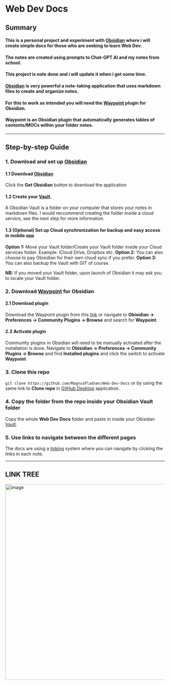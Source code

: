 # Web Dev Docs

## Summary

#### This is a personal project and experiment with [Obsidian](https://obsidian.md/) where i will create simple docs for those who are seeking to learn Web Dev.

#### The notes are created using prompts to Chat-GPT AI and my notes from school.

#### This project is note done and i will update it when i get some time.

#### [Obsidian](https://obsidian.md/) is very powerful a note-taking application that uses markdown files to create and organize notes.

#### For this to work as intended you will need the **[Waypoint](https://github.com/IdreesInc/Waypoint)** plugin for Obsidian.

#### Waypoint is an Obsidian plugin that automatically generates tables of contents/MOCs within your folder notes.
---

## Step-by-step Guide

### 1. Download and set up [Obsidian](https://obsidian.md/)
#### 1.1 Download [Obsidian](https://obsidian.md/)
Click the **Get Obsidian** button to download the application

#### 1.2  Create your [Vault](https://help.obsidian.md/Getting+started/Create+a+vault).
A Obsidian Vault is a folder on your computer that stores your notes in markdown files. I would reccommend creating the folder inside a cloud service, see the next step for more information.


#### 1.3 (Optional) Set up Cloud synchronization for backup and easy access in mobile app
**Option 1:** Move your Vault folder/Create your Vault folder inside your Cloud services folder. Example: iCloud Drive, Dropbox etc.
**Option 2:** You can also choose to pay Obisidian for their own cloud sync if you prefer.
**Option 3:** You can also backup the Vault with GIT of course.

**NB:** If you moved your Vault folder, upon launch of Obsidian it may ask you to locate your Vault folder.

### 2. Download [Waypoint](https://github.com/IdreesInc/Waypoint) for Obsidian
#### 2.1 Download plugin
Download the Waypoint plugin from this [link](https://github.com/IdreesInc/Waypoint) or navigate to  **Obisidian -> Preferences -> Community Plugins -> Browse** and search for **Waypoint**.

#### 2.2 Activate plugin
Community plugins in Obsidian will need to be manually activated after the installation is done. Navigate to  **Obisidian -> Preferences -> Community Plugins -> Browse** and find **Installed plugins** and click the switch to activate **Waypoint**

### 3. Clone this repo
`git clone https://github.com/MagnusPladsen/Web-Dev-Docs` or by using the same link to **Clone repo** in [GitHub Desktop](https://desktop.github.com/) application.


### 4. Copy the folder from the repo inside your Obsidian Vault folder
Copy the whole **Web Dev Docs** folder and paste in inside your Obisidan [Vault](https://help.obsidian.md/Getting+started/Create+a+vault).


### 5. Use links to navigate between the different pages
The docs are using a [linking](https://help.obsidian.md/Linking+notes+and+files/Internal+links) system where you can navigate by clicking the links in each note.

---

## LINK TREE
<img width="619" alt="image" src="https://user-images.githubusercontent.com/93226629/231445274-ee103c32-155d-4375-b2fd-1f3cd40c9ffc.png">

